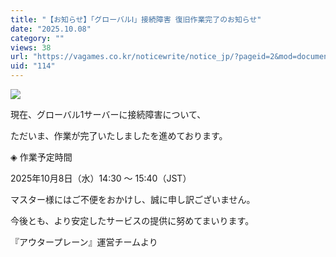 ```yaml
---
title: "【お知らせ】「グローバルⅠ」接続障害 復旧作業完了のお知らせ"
date: "2025.10.08"
category: ""
views: 38
url: "https://vagames.co.kr/noticewrite/notice_jp/?pageid=2&mod=document&uid=114"
uid: "114"
---
```


![](/images/news/live/jp/114-e7e57d34.png)  

現在、グローバル1サーバーに接続障害について、

ただいま、作業が完了いたしましたを進めております。

  

◈ 作業予定時間

2025年10月8日（水）14:30 ～ 15:40（JST）

マスター様にはご不便をおかけし、誠に申し訳ございません。

今後とも、より安定したサービスの提供に努めてまいります。

『アウタープレーン』運営チームより